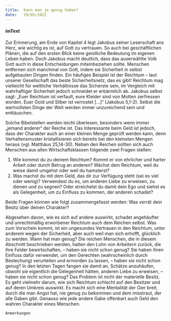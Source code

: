 ```yaml
---
title:  Kann man je genug haben?
date:   29/05/2022
---
```


#### imText

Zur Erinnerung, am Ende von Kapitel 4 legt Jakobus seiner Leserschaft ans Herz, wie wichtig es ist, auf Gott zu vertrauen. So auch bei geschäftlichen Plänen, die auf den ersten Blick keine geistliche Bedeutung im eigenen Leben haben. Doch Jakobus macht deutlich, dass das auserwählte Volk Gott auch in diese Entscheidungen miteinbeziehen sollte. Menschen entfernen sich manchmal von Gott, indem sie Sicherheit in selbst aufgebauten Dingen finden. Ein häufiges Beispiel ist der Reichtum – laut unserer Gesellschaft das beste Sicherheitsnetz, das es gibt! Reichtum mag vielleicht für weltliche Verhältnisse das Sicherste sein, im Vergleich mit wahrhaftiger Sicherheit jedoch schneidet er erbärmlich ab. Jakobus selbst sagt: „Euer Reichtum ist verfault, eure Kleider sind von Motten zerfressen worden. Euer Gold und Silber ist verrostet […]“ (Jakobus 5,1-2). Selbst die wertvollsten Dinge der Welt werden immer unzureichend sein und enttäuschen.

Solche Bibelstellen werden leicht überlesen, besonders wenn immer „jemand anderer“ der Reiche ist. Das Interessante beim Geld ist jedoch, dass der Charakter auch an einer kleinen Menge geprüft werden kann, denn Verhaltensmuster kristallisieren sich bereits bei den kleinsten Mengen heraus (vgl. Matthäus 25,14-30). Neben den Reichen sollten sich auch Menschen aus allen Wirtschaftsklassen folgende zwei Fragen stellen:

1. Wie kommst du zu deinem Reichtum? Kommt er von ehrlicher und harter Arbeit oder durch Betrug an anderen? Wächst dein Reichtum, weil du weise damit umgehst oder weil du hamsterst?
2. Was machst du mit dem Geld, das dir zur Verfügung steht (sei es viel oder wenig)? Verwendest du es, um anderen Liebe zu erweisen, zu dienen und zu segnen? Oder streichelst du damit dein Ego und siehst es als Gelegenheit, um zu Einfluss zu kommen, der anderen schadet?

Beide Fragen können wie folgt zusammengefasst werden: Was verrät dein Besitz über deinen Charakter?

Abgesehen davon, wie es sich auf andere auswirkt, schadet angehäufter und unrechtmäßig erworbener Reichtum auch dem Reichen selbst. Was zum Vorschein kommt, ist ein ungesundes Vertrauen in den Reichtum, unter anderem wegen der Sicherheit, aber auch weil man sich erhofft, glücklich zu werden. Wann hat man genug? Die reichen Menschen, die in diesem Abschnitt beschrieben werden, halten den Lohn von Arbeitern zurück, die ihre Felder bewirtschaften, – haben sie nicht schon genug? Sie haben ihren Einfluss dafür verwendet, um den Gerechten (wahrscheinlich durch Bestechung) verurteilen und ermorden zu lassen, – haben sie nicht schon genug? In den letzten Tagen fangen sie damit an, Schätze anzuhäufen, obwohl sie eigentlich die Gelegenheit hätten, anderen Liebe zu erweisen, – haben sie nicht schon genug? Das Problem ist nicht der materielle Besitz. Es geht vielmehr darum, wie sich Reichtum schlecht auf den Besitzer und auf deren Umkreis auswirkt. Es macht sich eine Mentalität der Gier breit, durch die man Angst hat, nie genug zu bekommen und dem misstraut, der alle Gaben gibt. Genauso wie jede andere Gabe offenbart auch Geld den wahren Charakter eines Menschen.


`Anmerkungen`
